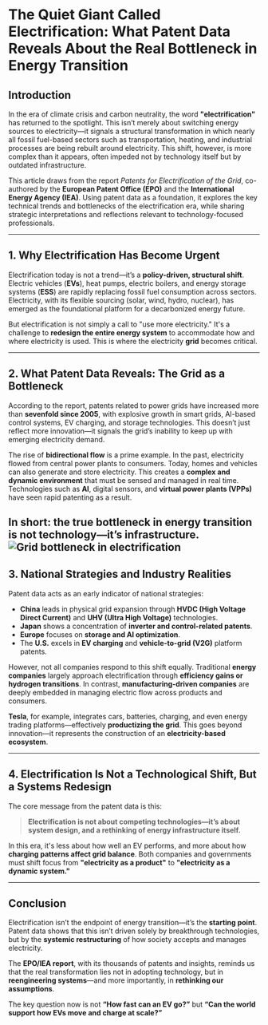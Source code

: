 # The Quiet Giant Called Electrification: What Patent Data Reveals About the Real Bottleneck in Energy Transition

## Introduction
In the era of climate crisis and carbon neutrality, the word **"electrification"** has returned to the spotlight. This isn’t merely about switching energy sources to electricity—it signals a structural transformation in which nearly all fossil fuel-based sectors such as transportation, heating, and industrial processes are being rebuilt around electricity. This shift, however, is more complex than it appears, often impeded not by technology itself but by outdated infrastructure.

This article draws from the report _Patents for Electrification of the Grid_, co-authored by the **European Patent Office (EPO)** and the **International Energy Agency (IEA)**. Using patent data as a foundation, it explores the key technical trends and bottlenecks of the electrification era, while sharing strategic interpretations and reflections relevant to technology-focused professionals.

---

## 1. Why Electrification Has Become Urgent
Electrification today is not a trend—it’s a **policy-driven, structural shift**. Electric vehicles (**EVs**), heat pumps, electric boilers, and energy storage systems (**ESS**) are rapidly replacing fossil fuel consumption across sectors. Electricity, with its flexible sourcing (solar, wind, hydro, nuclear), has emerged as the foundational platform for a decarbonized energy future.

But electrification is not simply a call to "use more electricity." It's a challenge to **redesign the entire energy system** to accommodate how and where electricity is used. This is where the electricity **grid** becomes critical.

---

## 2. What Patent Data Reveals: The Grid as a Bottleneck
According to the report, patents related to power grids have increased more than **sevenfold since 2005**, with explosive growth in smart grids, AI-based control systems, EV charging, and storage technologies. This doesn’t just reflect more innovation—it signals the grid’s inability to keep up with emerging electricity demand.

The rise of **bidirectional flow** is a prime example. In the past, electricity flowed from central power plants to consumers. Today, homes and vehicles can also generate and store electricity. This creates a **complex and dynamic environment** that must be sensed and managed in real time. Technologies such as **AI**, digital sensors, and **virtual power plants (VPPs)** have seen rapid patenting as a result.

In short: the **true bottleneck** in energy transition is not technology—it’s **infrastructure**.
![Grid bottleneck in electrification](Electrification.png)
---

## 3. National Strategies and Industry Realities
Patent data acts as an early indicator of national strategies:

- **China** leads in physical grid expansion through **HVDC (High Voltage Direct Current)** and **UHV (Ultra High Voltage)** technologies.
- **Japan** shows a concentration of **inverter and control-related patents**.
- **Europe** focuses on **storage and AI optimization**.
- The **U.S.** excels in **EV charging** and **vehicle-to-grid (V2G)** platform patents.

However, not all companies respond to this shift equally. Traditional **energy companies** largely approach electrification through **efficiency gains or hydrogen transitions**. In contrast, **manufacturing-driven companies** are deeply embedded in managing electric flow across products and consumers.

**Tesla**, for example, integrates cars, batteries, charging, and even energy trading platforms—effectively **productizing the grid**. This goes beyond innovation—it represents the construction of an **electricity-based ecosystem**.

---

## 4. Electrification Is Not a Technological Shift, But a Systems Redesign
The core message from the patent data is this:

> **Electrification is not about competing technologies—it’s about system design, and a rethinking of energy infrastructure itself.**

In this era, it's less about how well an EV performs, and more about how **charging patterns affect grid balance**. Both companies and governments must shift focus from **"electricity as a product"** to **"electricity as a dynamic system."**

---

## Conclusion
Electrification isn’t the endpoint of energy transition—it’s the **starting point**. Patent data shows that this isn’t driven solely by breakthrough technologies, but by the **systemic restructuring** of how society accepts and manages electricity.

The **EPO/IEA report**, with its thousands of patents and insights, reminds us that the real transformation lies not in adopting technology, but in **reengineering systems**—and more importantly, in **rethinking our assumptions**.

The key question now is not **“How fast can an EV go?”** but **“Can the world support how EVs move and charge at scale?”**
